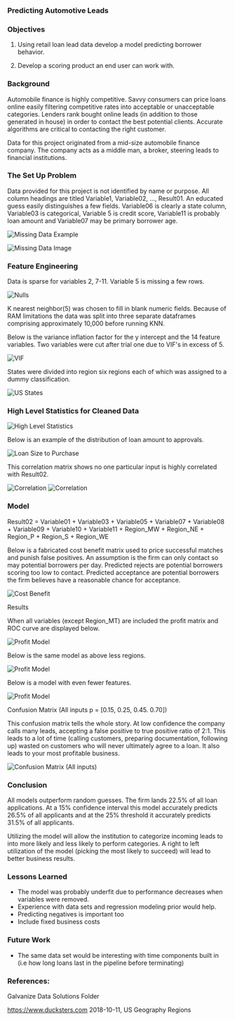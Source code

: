 ### Predicting Automotive Leads

### Objectives

1) Using retail loan lead data develop a model predicting borrower behavior.

2) Develop a scoring product an end user can work with.

### Background

Automobile finance is highly competitive.  Savvy consumers can price loans online easily filtering competitive rates into acceptable or unacceptable categories.  Lenders rank bought online leads (in addition to those generated in house) in order to contact the best potential clients. Accurate algorithms are critical to contacting the right customer.

Data for this project originated from a mid-size automobile finance company.  The company acts as a middle man, a broker, steering leads to financial institutions.

### The Set Up Problem

Data provided for this project is not identified by name or purpose.  All column headings are titled Variable1, Variable02, ..., Result01. An educated guess easily distinguishes a few fields.  Variable06 is clearly a state column, Variable03 is categorical, Variable 5 is credit score, Variable11 is probably loan amount and Variable07 may be primary borrower age.


![Missing Data Example](Data_load_csv.png)

![Missing Data Image](Images/MissingData.png)

### Feature Engineering

Data is sparse for variables 2, 7-11.  Variable 5 is missing a few rows.

 ![Nulls](Images/NULLS.png)

 K nearest neighbor(5) was chosen to fill in blank numeric fields.  Because of RAM limitations the data was split into three separate dataframes comprising approximately 10,000 before running KNN.

 Below is the variance inflation factor for the y intercept and the 14 feature variables.  Two variables were cut after trial one due to VIF's in excess of 5.

 ![VIF](Images/VIF.png)

 States were divided into region six regions each of which was assigned to a dummy classification.

 ![US States](US.png)

### High Level Statistics for Cleaned Data


 ![High Level Statistics](Images/HLS.png)




Below is an example of the distribution of loan amount to approvals.

![Loan Size to Purchase](Loan.png)

This correlation matrix shows no one particular input is highly correlated with Result02.

![Correlation](Images/Corr2.png)
![Correlation](Images/Corr1.png)





### Model

Result02 = Variable01  +  Variable03 + Variable05 +  Variable07 +  Variable08 +  Variable09 +  Variable10 +  Variable11 +  Region_MW +  Region_NE +  Region_P +  Region_S +  Region_WE

Below is a fabricated cost benefit matrix used to price successful matches and punish false positives.  An assumption is the firm can only contact so may potential borrowers per day.  Predicted rejects are potential borrowers scoring too low to contact.  Predicted acceptance are potential borrowers the firm believes have a reasonable chance for acceptance.

![Cost Benefit](CostB.png)

Results

When all variables (except Region_MT) are included the profit matrix and ROC curve are displayed below.


![Profit Model](MaxProf1.png)

Below is the same model as above less regions.

![Profit Model](MaxProf2.png)

Below is a model with even fewer features.

![Profit Model](MaxProf3.png)

Confusion Matrix (All inputs p = [0.15, 0.25, 0.45. 0.70])

This confusion matrix tells the whole story.  At low confidence the company calls many leads, accepting a false positive to true positive ratio of 2:1.  This leads to a lot of time (calling customers, preparing documentation, following up) wasted on customers who will never ultimately agree to a loan.  It also leads to your most profitable business.

![Confusion Matrix (All inputs)](Confuse.png)

### Conclusion

All models outperform random guesses.  The firm lands 22.5% of all loan applications.  At a 15% confidence interval this model accurately predicts 26.5% of all applicants and at the 25% threshold it accurately predicts 31.5% of all applicants.

Utilizing the model will allow the institution to categorize incoming leads to into more likely and less likely to perform categories.  A right to left utilization of the model (picking the most likely to succeed) will lead to better business results.

### Lessons Learned

* The model was probably underfit due to performance decreases when variables were removed.
* Experience with data sets and regression modeling prior would help.
* Predicting negatives is important too
* Include fixed business costs

### Future Work

* The same data set would be interesting with time components built in (i.e how long loans last in the pipeline before terminating)

### References:

Galvanize Data Solutions Folder

https://www.ducksters.com 2018-10-11, US Geography Regions
